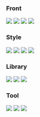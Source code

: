 

### Front 

<div>
 <img src="https://img.shields.io/badge/JavaScript-F7DF1E?style=for-the-badge&logo=JavaScript&logoColor=black">
 <img src="https://img.shields.io/badge/TypeScript-3178C6?style=for-the-badge&logo=TypeScript&logoColor=white">
 <img src="https://img.shields.io/badge/HTML5-E34F26?style=for-the-badge&logo=HTML5&logoColor=white">
 <img src="https://img.shields.io/badge/Node.js-5FA04E?style=for-the-badge&logo=Node.js&logoColor=white">
</div>

### Style
<div>
 <img src="https://img.shields.io/badge/css3-1572B6?style=for-the-badge&logo=css3&logoColor=white">
 <img src="https://img.shields.io/badge/styledcomponents-DB7093?style=for-the-badge&logo=styled-components&logoColor=white">
 <img src="https://img.shields.io/badge/Sass-CC6699?style=for-the-badge&logo=Sass&logoColor=white">
 <img src="https://img.shields.io/badge/tailwindcss-06B6D4?style=for-the-badge&logo=tailwindcss&logoColor=white">
</div>

### Library

<div>
 <img src="https://img.shields.io/badge/Redux-764ABC?style=for-the-badge&logo=Redux&logoColor=white">
 <img src="https://img.shields.io/badge/Axios-5A29E4?style=for-the-badge&logo=Axios&logoColor=white">
 <img src="https://img.shields.io/badge/ReactQuery-FF4154?style=for-the-badge&logo=ReactQuery&logoColor=white">
</div>

### Tool

<div>
 <img src="https://img.shields.io/badge/Figma-F24E1E?style=for-the-badge&logo=Figma&logoColor=white">
 <img src="https://img.shields.io/badge/Notion-000000?style=for-the-badge&logo=Notion&logoColor=white">
 <img src="https://img.shields.io/badge/Slack-4A154B?style=for-the-badge&logo=Slack&logoColor=white">
</div>


 




